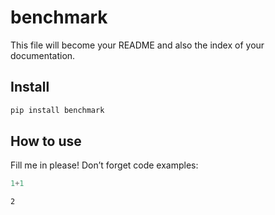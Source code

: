 benchmark
================

<!-- WARNING: THIS FILE WAS AUTOGENERATED! DO NOT EDIT! -->

This file will become your README and also the index of your
documentation.

## Install

``` sh
pip install benchmark
```

## How to use

Fill me in please! Don’t forget code examples:

``` python
1+1
```

    2

